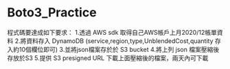 # Boto3_Practice

程式碼要達成如下要求：
1.透過 AWS sdk 取得自己AWS帳戶上月2020/12帳單資料
2.將資料存入 DynamoDB (service,region,type,UnblendedCost,quantity 存入約10個欄位即可)
3.並將json檔案存於於 S3 bucket
4.將上列 json 檔案壓縮後存放於S3
5.提供 S3 presigned URL 下載上面壓縮後的檔案，兩天內可下載
